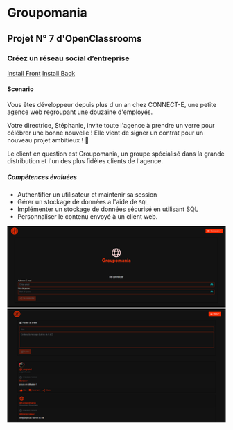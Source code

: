 # Groupomania #
## Projet N° 7 d'OpenClassrooms ##

### Créez un réseau social d’entreprise ###
[Install Front](frontend/README.MD)         [Install Back](backend/README.MD)
#### Scenario ####

Vous êtes développeur depuis plus d'un an chez CONNECT-E, une petite agence web regroupant une douzaine d'employés.

Votre directrice, Stéphanie, invite toute l'agence à prendre un verre pour célébrer une bonne nouvelle ! Elle vient de signer un contrat pour un nouveau projet ambitieux ! 🥂

Le client en question est Groupomania, un groupe spécialisé dans la grande distribution et l'un des plus fidèles clients de l'agence.

##### Compétences évaluées #####
 - Authentifier un utilisateur et maintenir sa session
 - Gérer un stockage de données a l'aide de `SQL`
 - Implémenter un stockage de données sécurisé en utilisant SQL
 - Personnaliser le contenu envoyé à un client web.

![screenshot](GroupomaniaLogin.png)
![screenshot](GroupomaniaFeed.png)